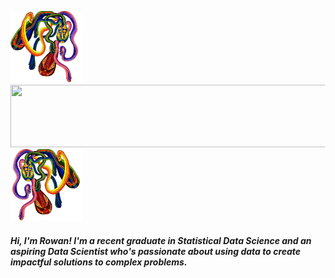 <img src="rainbow2_transparent.png" width="115" height="115">   <img src="http://i.picasion.com/gl/91/fjNj.gif" width="550" height="100">                              <img src="rainbow1_transparent.png" width="115" height="115">

##### Hi, I'm Rowan! I'm a recent graduate in Statistical Data Science and an aspiring Data Scientist who's passionate about using data to create impactful solutions to complex problems. 

